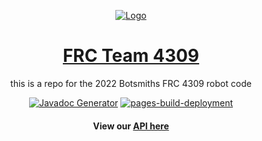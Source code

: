 <p align="center">
  <a href="https://bytebybyte.wixsite.com/botsmiths" target="_blank"><img alt="Logo" src="https://static.wixstatic.com/media/8ebff3_078a31f3d1d94ebc9f03799c35a972ed~mv2.png/v1/fill/w_400,h_318,al_c,usm_0.66_1.00_0.01/8ebff3_078a31f3d1d94ebc9f03799c35a972ed~mv2.png"></a>
</p>
<span align="center">

# [FRC Team 4309](https://bytebybyte.wixsite.com/botsmiths)
this is a repo for the 2022 Botsmiths FRC 4309 robot code

[![Javadoc Generator](https://github.com/4H-Botsmiths/FRC-2022/actions/workflows/javadoc.yml/badge.svg)](https://github.com/4H-Botsmiths/FRC-2022/actions/workflows/javadoc.yml)
[![pages-build-deployment](https://github.com/4H-Botsmiths/FRC-2022/actions/workflows/pages/pages-build-deployment/badge.svg)](https://github.com/4H-Botsmiths/FRC-2022/actions/workflows/pages/pages-build-deployment)

#### View our [API here](https://4h-botsmiths.github.io/FRC-2022/)
  
  </span>

